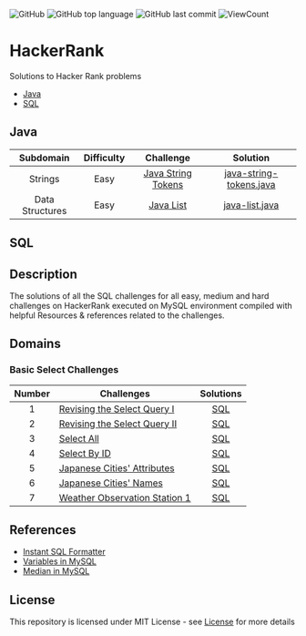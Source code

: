 ![GitHub](https://img.shields.io/github/license/tarunreddy6/HackerRank-SQL-Challenges-Solutions?style=flat)
![GitHub top language](https://img.shields.io/github/languages/top/tarunreddy6/HackerRank-SQL-Challenges-Solutions?style=flat)
![GitHub last commit](https://img.shields.io/github/last-commit/tarunreddy6/HackerRank-SQL-Challenges-Solutions?style=flat)
![ViewCount](https://views.whatilearened.today/views/github/tarunreddy6/HackerRank-SQL-Challenges-Solutions.svg?cache=remove)

# HackerRank
Solutions to Hacker Rank problems

* [Java](#java)
* [SQL](#sql)

## Java
| Subdomain | Difficulty | Challenge | Solution |
|:---------:|:----------:|:---------:|:--------:|
|Strings|Easy|[Java String Tokens](https://www.hackerrank.com/challenges/java-string-tokens/problem)|[java-string-tokens.java](java/java-string-tokens.java)|
|Data Structures|Easy|[Java List](https://www.hackerrank.com/challenges/java-list/problem)|[java-list.java](java/java-list.java)|


## SQL

## Description
The solutions of all the SQL challenges for all easy, medium and hard challenges on HackerRank executed on MySQL environment compiled with helpful Resources & references related to the challenges.

## Domains

### Basic Select Challenges

| Number | Challenges | Solutions |
|:------:|------------|:---------:|
| 1 | [Revising the Select Query I](https://www.hackerrank.com/challenges/revising-the-select-query/problem) | [SQL](sql/Basic%20Select/Revising-the-select-Query-1.sql)
| 2 | [Revising the Select Query II](https://www.hackerrank.com/challenges/revising-the-select-query-2/problem) | [SQL](sql/Basic%20Select/Revising-the-select-Query-2.sql)
| 3 | [Select All](https://www.hackerrank.com/challenges/select-all-sql/problem) | [SQL](sql/Basic%20Select/Select-All.sql)
| 4 | [Select By ID](https://www.hackerrank.com/challenges/select-by-id/problem) | [SQL](sql/Basic%20Select/Select-By-ID.sql)
| 5 | [Japanese Cities' Attributes](https://www.hackerrank.com/challenges/japanese-cities-attributes/problem) | [SQL](sql/Basic%20Select/Japanese-Cities'-Attributes.sql)
| 6 | [Japanese Cities' Names](https://www.hackerrank.com/challenges/japanese-cities-name/problem) | [SQL](sql/Basic%20Select/Japanese-Cities'-Names.sql)
| 7 | [Weather Observation Station 1](https://www.hackerrank.com/challenges/weather-observation-station-1/problem) | [SQL](sql/Basic%20Select/Weather-Observation-Station-1.sql)
























## References

- [Instant SQL Formatter](http://www.dpriver.com/pp/sqlformat.htm)
- [Variables in MySQL](https://stackoverflow.com/a/11754790)
- [Median in MySQL](https://stackoverflow.com/a/7263925)

## License
This repository is licensed under MIT License - see [License](LICENSE.md) for more details
